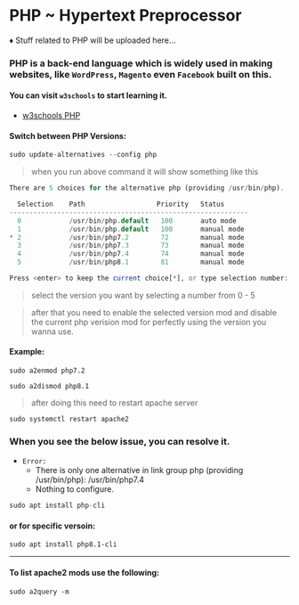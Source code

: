 # PHP ~ Hypertext Preprocessor

♦ Stuff related to PHP will be uploaded here...

### PHP is a back-end language which is widely used in making websites, like `WordPress`, `Magento` even `Facebook` built on this.

#### You can visit `w3schools` to start learning it.

- [w3schools PHP](https://www.w3schools.com/php/)

#### Switch between PHP Versions:

```php
sudo update-alternatives --config php
```
> when you run above command it will show something like this

```php
There are 5 choices for the alternative php (providing /usr/bin/php).

  Selection    Path                  Priority   Status
------------------------------------------------------------
  0            /usr/bin/php.default   100       auto mode
  1            /usr/bin/php.default   100       manual mode
* 2            /usr/bin/php7.2        72        manual mode
  3            /usr/bin/php7.3        73        manual mode
  4            /usr/bin/php7.4        74        manual mode
  5            /usr/bin/php8.1        81        manual mode

Press <enter> to keep the current choice[*], or type selection number: 

```
> select the version you want by selecting a number from 0 - 5

> after that you need to enable the selected version mod and disable the current php verision mod for perfectly using the version you wanna use.

#### Example:
```
sudo a2enmod php7.2
```
```
sudo a2dismod php8.1
```
> after doing this need to restart apache server
```
sudo systemctl restart apache2
```
### When you see the below issue, you can resolve it.
* `Error:` 
  * There is only one alternative in link group php (providing /usr/bin/php): /usr/bin/php7.4
  * Nothing to configure.
```javascript
sudo apt install php-cli
```
#### or for specific versoin:
```
sudo apt install php8.1-cli
```
---
#### To list apache2 mods use the following:
```
sudo a2query -m
```


